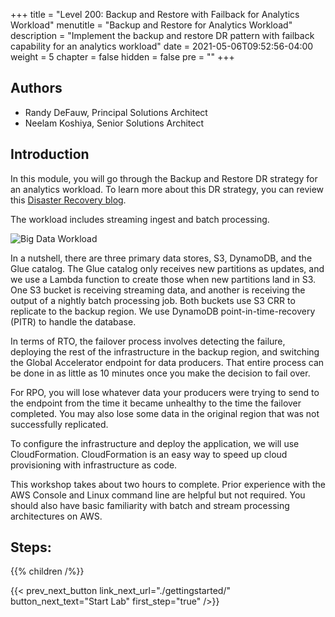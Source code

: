 +++
title = "Level 200: Backup and Restore with Failback for Analytics Workload"
menutitle = "Backup and Restore for Analytics Workload"
description = "Implement the backup and restore DR pattern with failback capability for an analytics workload"
date = 2021-05-06T09:52:56-04:00
weight = 5
chapter = false
hidden = false
pre = ""
+++

## Authors

* Randy DeFauw, Principal Solutions Architect 
* Neelam Koshiya, Senior Solutions Architect

## Introduction

In this module, you will go through the Backup and Restore DR strategy for an analytics workload. To learn more about this DR strategy, you can review this [Disaster Recovery blog](https://aws.amazon.com/blogs/architecture/disaster-recovery-dr-architecture-on-aws-part-ii-backup-and-restore-with-rapid-recovery/).

The workload includes streaming ingest and batch processing.

![Big Data Workload](/Reliability/200_Backup_Restore_Failback_Analytics/Images/backup-restore-analytics-workshop.png)

In a nutshell, there are three primary data stores, S3, DynamoDB, and the Glue catalog.  The Glue catalog only receives new partitions as updates, and we use a Lambda function to create those when new partitions land in S3.  One S3 bucket is receiving streaming data, and another is receiving the output of a nightly batch processing job.  Both buckets use S3 CRR to replicate to the backup region.  We use DynamoDB point-in-time-recovery (PITR) to handle the database.

In terms of RTO, the failover process involves detecting the failure, deploying the rest of the infrastructure in the backup region, and switching the Global Accelerator endpoint for data producers.  That entire process can be done in as little as 10 minutes once you make the decision to fail over.

For RPO, you will lose whatever data your producers were trying to send to the endpoint from the time it became unhealthy to the time the failover completed.  You may also lose some data in the original region that was not successfully replicated.  

To configure the infrastructure and deploy the application, we will use CloudFormation. CloudFormation is an easy way to speed up cloud provisioning with infrastructure as code.

This workshop takes about two hours to complete. Prior experience with the AWS Console and Linux command line are helpful but not required.  You should also have basic familiarity with batch and stream processing architectures on AWS.

## Steps:
{{% children /%}}

{{< prev_next_button link_next_url="./gettingstarted/" button_next_text="Start Lab" first_step="true" />}}